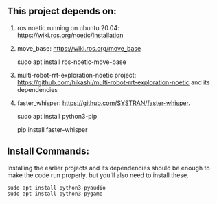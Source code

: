 ## This project depends on:
1. ros noetic running on ubuntu 20.04: https://wiki.ros.org/noetic/Installation
2. move_base: https://wiki.ros.org/move_base

    sudo apt install ros-noetic-move-base
   
3. multi-robot-rrt-exploration-noetic project: https://github.com/hikashi/multi-robot-rrt-exploration-noetic and its dependencies
4. faster_whisper: https://github.com/SYSTRAN/faster-whisper.

    sudo apt install python3-pip
   
    pip install faster-whisper


## Install Commands:
Installing the earlier projects and its dependencies should be enough to make the code run properly. but you'll also need to install these.

    
    sudo apt install python3-pyaudio
    sudo apt install python3-pygame
